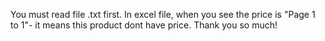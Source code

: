 You must read file .txt first. 
In excel file, when you see the price is "Page 1 to 1"- it means this product dont have price.
Thank you so much!

<!---
Cuongdevcode/Cuongdevcode is a ✨ special ✨ repository because its `README.md` (this file) appears on your GitHub profile.
You can click the Preview link to take a look at your changes.
--->
